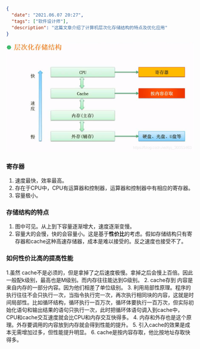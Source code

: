 ```json
{
  "date": "2021.06.07 20:27",
  "tags": ["软件设计师"],
  "description": "这篇文章介绍了计算机层次化存储结构的特点及优化应用"
}
```


![在这里插入图片描述](../../../assets/content/ruankao/sjs/2.12/01.png)

### 寄存器
1. 速度最快，效率最高。
2. 存在于CPU中，CPU有运算器和控制器，运算器和控制器中有相应的寄存器。
3. 容量极小。


### 存储结构的特点
1. 图中可见。从上到下容量逐渐增大，速度逐渐变慢。
2. 容量大的会慢，快的会容量小。这是基于**性价比**的考虑。假如存储结构只有寄存器和cache这种高速存储器，成本是难以接受的。反之速度也接受不了。

### 如何性价比高的提高性能
1.虽然 cache不是必须的，但是拿掉了之后速度极慢。拿掉之后会慢上百倍。因此一般配k级别，最高也是M级别。而内存往往能达到G级别。
2. cache存到 内容是来自内存的一部分内容。因为他们相差了单位级别。
3. 利用局部性原理。程序的执行往往不会只执行一次，当指令执行完一次，再次执行相同块的内容，这就是时间局部性。比如循环结构，循环执行一百万次，循环体要执行一百万次，但实际初始化语句和输出结果的语句只执行一次，此时把循环体语句调入到cache中，CPU和cache交互速度就会比CPU和内存交互快得多。
4. 内存和外存也是这个原理。外存要调用的内容放到内存就会得到性能的提升。
5. 引入cache的效果是成本无需增加过多，但性能提升明显。
6. cache是按内容存取，他比按地址存取快得多。

